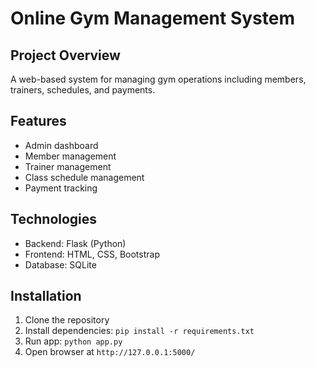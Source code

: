 # Online Gym Management System

## Project Overview
A web-based system for managing gym operations including members, trainers, schedules, and payments.

## Features
- Admin dashboard
- Member management
- Trainer management
- Class schedule management
- Payment tracking

## Technologies
- Backend: Flask (Python)
- Frontend: HTML, CSS, Bootstrap
- Database: SQLite

## Installation
1. Clone the repository
2. Install dependencies: `pip install -r requirements.txt`
3. Run app: `python app.py`
4. Open browser at `http://127.0.0.1:5000/`
